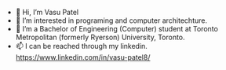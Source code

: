 - 👋 Hi, I’m Vasu Patel
- 👀 I’m interested in programing and computer architechture.
- 🌱 I’m a Bachelor of Engineering (Computer) student at Toronto Metropolitan (formerly Ryerson) University, Toronto.
- 📫 I can be reached through my linkedin. https://www.linkedin.com/in/vasu-patel8/

<!---
vasup86/vasup86 is a ✨ special ✨ repository because its `README.md` (this file) appears on your GitHub profile.
You can click the Preview link to take a look at your changes.
--->
